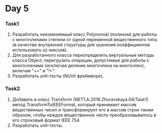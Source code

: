 # Day 5
 
### Task1
1. Разработать неизменяемый класс Polynomial (полином) для работы с многочленами степени от одной переменной вещественного типа (в качестве внутренней структуры для хранения коэффициентов использовать sz-массив). 
2. Для разработанного класса переопределить виртуальные методы класса Object; перегрузить операции, допустимые для работы с многочленами (исключая деление многочлена на многочлен), включая "==" и "!=". 
3. Разработать unit-тесты (NUnit фреймворк).

### Task2
1. Добавить в класс Transform (NET1.A.2018.Zhuravskaya.04/Task1) метод TransformToIEEEFormat, который принимает массив вещественных чисел и трансформирует его в массив строк таким образом, чтобы каждое вещественное число преобразовывалось в его строковый формат IEEE 754.
2. Разработать unit-тесты.
